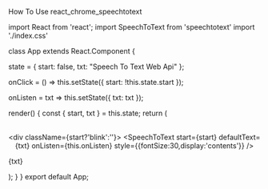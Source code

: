 How To Use react_chrome_speechtotext


import React from 'react';
import SpeechToText from 'speechtotext'
import './index.css'

class App extends React.Component {

state = { start: false, txt: "Speech To Text Web Api" };

onClick = () => this.setState({ start: !this.state.start });

onListen = txt => this.setState({ txt: txt });

render() {
    const { start, txt } = this.state;
    return (
        <div onClick={this.onClick} className='myDiv'  >    
            <center> 
                <div className={start?'blink':''}> 
                    <SpeechToText
                            start={start}
                            defaultText={txt}
                            onListen={this.onListen}
                            style={{fontSize:30,display:'contents'}}
                     />
                </div>
                <p>{txt}</p>
            </center>
        </div>);
    }
}
export default App;
